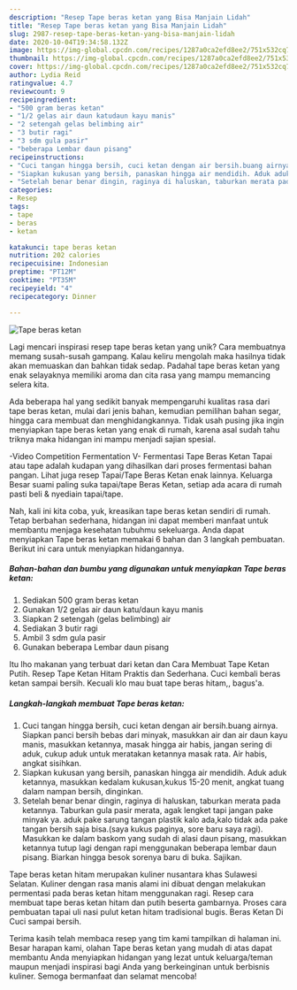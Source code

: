 ```yaml
---
description: "Resep Tape beras ketan yang Bisa Manjain Lidah"
title: "Resep Tape beras ketan yang Bisa Manjain Lidah"
slug: 2987-resep-tape-beras-ketan-yang-bisa-manjain-lidah
date: 2020-10-04T19:34:58.132Z
image: https://img-global.cpcdn.com/recipes/1287a0ca2efd8ee2/751x532cq70/tape-beras-ketan-foto-resep-utama.jpg
thumbnail: https://img-global.cpcdn.com/recipes/1287a0ca2efd8ee2/751x532cq70/tape-beras-ketan-foto-resep-utama.jpg
cover: https://img-global.cpcdn.com/recipes/1287a0ca2efd8ee2/751x532cq70/tape-beras-ketan-foto-resep-utama.jpg
author: Lydia Reid
ratingvalue: 4.7
reviewcount: 9
recipeingredient:
- "500 gram beras ketan"
- "1/2 gelas air daun katudaun kayu manis"
- "2 setengah gelas belimbing air"
- "3 butir ragi"
- "3 sdm gula pasir"
- "beberapa Lembar daun pisang"
recipeinstructions:
- "Cuci tangan hingga bersih, cuci ketan dengan air bersih.buang airnya. Siapkan panci bersih bebas dari minyak, masukkan air dan air daun kayu manis, masukkan ketannya, masak hingga air habis, jangan sering di aduk, cukup aduk untuk meratakan ketannya masak rata. Air habis, angkat sisihkan."
- "Siapkan kukusan yang bersih, panaskan hingga air mendidih. Aduk aduk ketannya, masukkan kedalam kukusan,kukus 15-20 menit, angkat tuang dalam nampan bersih, dinginkan."
- "Setelah benar benar dingin, raginya di haluskan, taburkan merata pada ketannya. Taburkan gula pasir merata, agak lengket tapi jangan pake minyak ya. aduk pake sarung tangan plastik kalo ada,kalo tidak ada pake tangan bersih saja bisa.(saya kukus paginya, sore baru saya ragi). Masukkan ke dalam baskom yang sudah di alasi daun pisang, masukkan ketannya tutup lagi dengan rapi menggunakan beberapa lembar daun pisang. Biarkan hingga besok sorenya baru di buka. Sajikan."
categories:
- Resep
tags:
- tape
- beras
- ketan

katakunci: tape beras ketan 
nutrition: 202 calories
recipecuisine: Indonesian
preptime: "PT12M"
cooktime: "PT35M"
recipeyield: "4"
recipecategory: Dinner

---
```



![Tape beras ketan](https://img-global.cpcdn.com/recipes/1287a0ca2efd8ee2/751x532cq70/tape-beras-ketan-foto-resep-utama.jpg)

Lagi mencari inspirasi resep tape beras ketan yang unik? Cara membuatnya memang susah-susah gampang. Kalau keliru mengolah maka hasilnya tidak akan memuaskan dan bahkan tidak sedap. Padahal tape beras ketan yang enak selayaknya memiliki aroma dan cita rasa yang mampu memancing selera kita.

Ada beberapa hal yang sedikit banyak mempengaruhi kualitas rasa dari tape beras ketan, mulai dari jenis bahan, kemudian pemilihan bahan segar, hingga cara membuat dan menghidangkannya. Tidak usah pusing jika ingin menyiapkan tape beras ketan yang enak di rumah, karena asal sudah tahu triknya maka hidangan ini mampu menjadi sajian spesial.

-Video Competition Fermentation V- Fermentasi Tape Beras Ketan Tapai atau tape adalah kudapan yang dihasilkan dari proses fermentasi bahan pangan. Lihat juga resep Tapai/Tape Beras Ketan enak lainnya. Keluarga Besar suami paling suka tapai/tape Beras Ketan, setiap ada acara di rumah pasti beli &amp; nyediain tapai/tape.


Nah, kali ini kita coba, yuk, kreasikan tape beras ketan sendiri di rumah. Tetap berbahan sederhana, hidangan ini dapat memberi manfaat untuk membantu menjaga kesehatan tubuhmu sekeluarga. Anda dapat menyiapkan Tape beras ketan memakai 6 bahan dan 3 langkah pembuatan. Berikut ini cara untuk menyiapkan hidangannya.

<!--inarticleads1-->

##### Bahan-bahan dan bumbu yang digunakan untuk menyiapkan Tape beras ketan:

1. Sediakan 500 gram beras ketan
1. Gunakan 1/2 gelas air daun katu/daun kayu manis
1. Siapkan 2 setengah (gelas belimbing) air
1. Sediakan 3 butir ragi
1. Ambil 3 sdm gula pasir
1. Gunakan beberapa Lembar daun pisang


Itu lho makanan yang terbuat dari ketan dan Cara Membuat Tape Ketan Putih. Resep Tape Ketan Hitam Praktis dan Sederhana. Cuci kembali beras ketan sampai bersih. Kecuali klo mau buat tape beras hitam,, bagus&#39;a. 

<!--inarticleads2-->

##### Langkah-langkah membuat Tape beras ketan:

1. Cuci tangan hingga bersih, cuci ketan dengan air bersih.buang airnya. Siapkan panci bersih bebas dari minyak, masukkan air dan air daun kayu manis, masukkan ketannya, masak hingga air habis, jangan sering di aduk, cukup aduk untuk meratakan ketannya masak rata. Air habis, angkat sisihkan.
1. Siapkan kukusan yang bersih, panaskan hingga air mendidih. Aduk aduk ketannya, masukkan kedalam kukusan,kukus 15-20 menit, angkat tuang dalam nampan bersih, dinginkan.
1. Setelah benar benar dingin, raginya di haluskan, taburkan merata pada ketannya. Taburkan gula pasir merata, agak lengket tapi jangan pake minyak ya. aduk pake sarung tangan plastik kalo ada,kalo tidak ada pake tangan bersih saja bisa.(saya kukus paginya, sore baru saya ragi). Masukkan ke dalam baskom yang sudah di alasi daun pisang, masukkan ketannya tutup lagi dengan rapi menggunakan beberapa lembar daun pisang. Biarkan hingga besok sorenya baru di buka. Sajikan.


Tape beras ketan hitam merupakan kuliner nusantara khas Sulawesi Selatan. Kuliner dengan rasa manis alami ini dibuat dengan melakukan permentasi pada beras ketan hitam menggunakan ragi. Resep cara membuat tape beras ketan hitam dan putih beserta gambarnya. Proses cara pembuatan tapai uli nasi pulut ketan hitam tradisional bugis. Beras Ketan Di Cuci sampai bersih. 

Terima kasih telah membaca resep yang tim kami tampilkan di halaman ini. Besar harapan kami, olahan Tape beras ketan yang mudah di atas dapat membantu Anda menyiapkan hidangan yang lezat untuk keluarga/teman maupun menjadi inspirasi bagi Anda yang berkeinginan untuk berbisnis kuliner. Semoga bermanfaat dan selamat mencoba!
